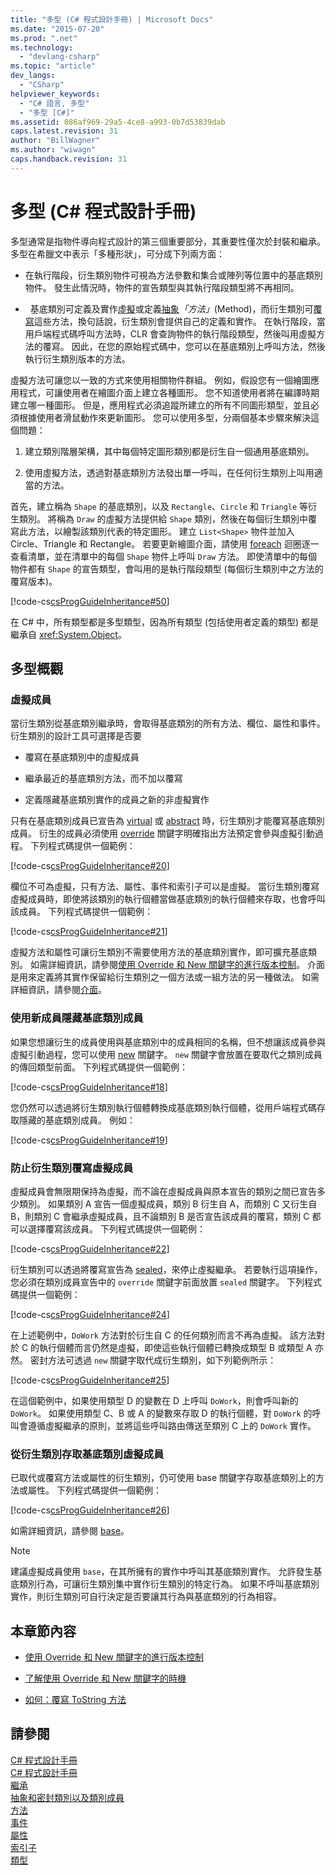 ```yaml
---
title: "多型 (C# 程式設計手冊) | Microsoft Docs"
ms.date: "2015-07-20"
ms.prod: ".net"
ms.technology: 
  - "devlang-csharp"
ms.topic: "article"
dev_langs: 
  - "CSharp"
helpviewer_keywords: 
  - "C# 語言, 多型"
  - "多型 [C#]"
ms.assetid: 086af969-29a5-4ce8-a993-0b7d53839dab
caps.latest.revision: 31
author: "BillWagner"
ms.author: "wiwagn"
caps.handback.revision: 31
---
```

# 多型 (C# 程式設計手冊)
多型通常是指物件導向程式設計的第三個重要部分，其重要性僅次於封裝和繼承。  多型在希臘文中表示「多種形狀」，可分成下列兩方面：  
  
-   在執行階段，衍生類別物件可視為方法參數和集合或陣列等位置中的基底類別物件。  發生此情況時，物件的宣告類型與其執行階段類型將不再相同。  
  
-   基底類別可定義及實作[虛擬](../../../csharp/language-reference/keywords/virtual.md)或定義[抽象](../../../csharp/language-reference/keywords/abstract.md)*「方法」*\(Method\)，而衍生類別可[覆寫](../../../csharp/language-reference/keywords/override.md)這些方法，換句話說，衍生類別會提供自己的定義和實作。  在執行階段，當用戶端程式碼呼叫方法時，CLR 會查詢物件的執行階段類型，然後叫用虛擬方法的覆寫。  因此，在您的原始程式碼中，您可以在基底類別上呼叫方法，然後執行衍生類別版本的方法。  
  
 虛擬方法可讓您以一致的方式來使用相關物件群組。  例如，假設您有一個繪圖應用程式，可讓使用者在繪圖介面上建立各種圖形。  您不知道使用者將在編譯時期建立哪一種圖形。  但是，應用程式必須追蹤所建立的所有不同圖形類型，並且必須根據使用者滑鼠動作來更新圖形。  您可以使用多型，分兩個基本步驟來解決這個問題：  
  
1.  建立類別階層架構，其中每個特定圖形類別都是衍生自一個通用基底類別。  
  
2.  使用虛擬方法，透過對基底類別方法發出單一呼叫，在任何衍生類別上叫用適當的方法。  
  
 首先，建立稱為 `Shape` 的基底類別，以及 `Rectangle`、`Circle` 和 `Triangle` 等衍生類別。  將稱為 `Draw` 的虛擬方法提供給 `Shape` 類別，然後在每個衍生類別中覆寫此方法，以繪製該類別代表的特定圖形。  建立 `List<Shape>` 物件並加入 Circle、Triangle 和 Rectangle。  若要更新繪圖介面，請使用 [foreach](../../../csharp/language-reference/keywords/foreach-in.md) 迴圈逐一查看清單，並在清單中的每個 `Shape` 物件上呼叫 `Draw` 方法。  即使清單中的每個物件都有 `Shape` 的宣告類型，會叫用的是執行階段類型 \(每個衍生類別中之方法的覆寫版本\)。  
  
 [!code-cs[csProgGuideInheritance#50](../../../csharp/programming-guide/classes-and-structs/codesnippet/CSharp/polymorphism_1.cs)]  
  
 在 C\# 中，所有類型都是多型類型，因為所有類型 \(包括使用者定義的類型\) 都是繼承自 <xref:System.Object>。  
  
## 多型概觀  
  
### 虛擬成員  
 當衍生類別從基底類別繼承時，會取得基底類別的所有方法、欄位、屬性和事件。  衍生類別的設計工具可選擇是否要  
  
-   覆寫在基底類別中的虛擬成員  
  
-   繼承最近的基底類別方法，而不加以覆寫  
  
-   定義隱藏基底類別實作的成員之新的非虛擬實作  
  
 只有在基底類別成員已宣告為 [virtual](../../../csharp/language-reference/keywords/virtual.md) 或 [abstract](../../../csharp/language-reference/keywords/abstract.md) 時，衍生類別才能覆寫基底類別成員。  衍生的成員必須使用 [override](../../../csharp/language-reference/keywords/override.md) 關鍵字明確指出方法預定會參與虛擬引動過程。  下列程式碼提供一個範例：  
  
 [!code-cs[csProgGuideInheritance#20](../../../csharp/programming-guide/classes-and-structs/codesnippet/CSharp/polymorphism_2.cs)]  
  
 欄位不可為虛擬，只有方法、屬性、事件和索引子可以是虛擬。  當衍生類別覆寫虛擬成員時，即使將該類別的執行個體當做基底類別的執行個體來存取，也會呼叫該成員。  下列程式碼提供一個範例：  
  
 [!code-cs[csProgGuideInheritance#21](../../../csharp/programming-guide/classes-and-structs/codesnippet/CSharp/polymorphism_3.cs)]  
  
 虛擬方法和屬性可讓衍生類別不需要使用方法的基底類別實作，即可擴充基底類別。  如需詳細資訊，請參閱[使用 Override 和 New 關鍵字的進行版本控制](../../../csharp/programming-guide/classes-and-structs/versioning-with-the-override-and-new-keywords.md)。  介面是用來定義將其實作保留給衍生類別之一個方法或一組方法的另一種做法。  如需詳細資訊，請參閱[介面](../../../csharp/programming-guide/interfaces/index.md)。  
  
### 使用新成員隱藏基底類別成員  
 如果您想讓衍生的成員使用與基底類別中的成員相同的名稱，但不想讓該成員參與虛擬引動過程，您可以使用 [new](../../../csharp/language-reference/keywords/new.md) 關鍵字。  `new` 關鍵字會放置在要取代之類別成員的傳回類型前面。  下列程式碼提供一個範例：  
  
 [!code-cs[csProgGuideInheritance#18](../../../csharp/programming-guide/classes-and-structs/codesnippet/CSharp/polymorphism_4.cs)]  
  
 您仍然可以透過將衍生類別執行個體轉換成基底類別執行個體，從用戶端程式碼存取隱藏的基底類別成員。  例如：  
  
 [!code-cs[csProgGuideInheritance#19](../../../csharp/programming-guide/classes-and-structs/codesnippet/CSharp/polymorphism_5.cs)]  
  
### 防止衍生類別覆寫虛擬成員  
 虛擬成員會無限期保持為虛擬，而不論在虛擬成員與原本宣告的類別之間已宣告多少類別。  如果類別 A 宣告一個虛擬成員，類別 B 衍生自 A，而類別 C 又衍生自 B，則類別 C 會繼承虛擬成員，且不論類別 B 是否宣告該成員的覆寫，類別 C 都可以選擇覆寫該成員。  下列程式碼提供一個範例：  
  
 [!code-cs[csProgGuideInheritance#22](../../../csharp/programming-guide/classes-and-structs/codesnippet/CSharp/polymorphism_6.cs)]  
  
 衍生類別可以透過將覆寫宣告為 [sealed](../../../csharp/language-reference/keywords/sealed.md)，來停止虛擬繼承。  若要執行這項操作，您必須在類別成員宣告中的 `override` 關鍵字前面放置 `sealed` 關鍵字。  下列程式碼提供一個範例：  
  
 [!code-cs[csProgGuideInheritance#24](../../../csharp/programming-guide/classes-and-structs/codesnippet/CSharp/polymorphism_7.cs)]  
  
 在上述範例中，`DoWork` 方法對於衍生自 C 的任何類別而言不再為虛擬。  該方法對於 C 的執行個體而言仍然是虛擬，即使這些執行個體已轉換成類型 B 或類型 A 亦然。  密封方法可透過 `new` 關鍵字取代成衍生類別，如下列範例所示：  
  
 [!code-cs[csProgGuideInheritance#25](../../../csharp/programming-guide/classes-and-structs/codesnippet/CSharp/polymorphism_8.cs)]  
  
 在這個範例中，如果使用類型 D 的變數在 D 上呼叫 `DoWork`，則會呼叫新的 `DoWork`。  如果使用類型 C、B 或 A 的變數來存取 D 的執行個體，對 `DoWork` 的呼叫會遵循虛擬繼承的原則，並將這些呼叫路由傳送至類別 C 上的 `DoWork` 實作。  
  
### 從衍生類別存取基底類別虛擬成員  
 已取代或覆寫方法或屬性的衍生類別，仍可使用 base 關鍵字存取基底類別上的方法或屬性。  下列程式碼提供一個範例：  
  
 [!code-cs[csProgGuideInheritance#26](../../../csharp/programming-guide/classes-and-structs/codesnippet/CSharp/polymorphism_9.cs)]  
  
 如需詳細資訊，請參閱 [base](../../../csharp/language-reference/keywords/base.md)。  
  
> [!NOTE]
>  建議虛擬成員使用 `base`，在其所擁有的實作中呼叫其基底類別實作。  允許發生基底類別行為，可讓衍生類別集中實作衍生類別的特定行為。  如果不呼叫基底類別實作，則衍生類別可自行決定是否要讓其行為與基底類別的行為相容。  
  
## 本章節內容  
  
-   [使用 Override 和 New 關鍵字的進行版本控制](../../../csharp/programming-guide/classes-and-structs/versioning-with-the-override-and-new-keywords.md)  
  
-   [了解使用 Override 和 New 關鍵字的時機](../../../csharp/programming-guide/classes-and-structs/knowing-when-to-use-override-and-new-keywords.md)  
  
-   [如何：覆寫 ToString 方法](../../../csharp/programming-guide/classes-and-structs/how-to-override-the-tostring-method.md)  
  
## 請參閱  
 [C\# 程式設計手冊](../../../csharp/programming-guide/index.md)   
 [C\# 程式設計手冊](../../../csharp/programming-guide/index.md)   
 [繼承](../../../csharp/programming-guide/classes-and-structs/inheritance.md)   
 [抽象和密封類別以及類別成員](../../../csharp/programming-guide/classes-and-structs/abstract-and-sealed-classes-and-class-members.md)   
 [方法](../../../csharp/programming-guide/classes-and-structs/methods.md)   
 [事件](../../../csharp/programming-guide/events/index.md)   
 [屬性](../../../csharp/programming-guide/classes-and-structs/properties.md)   
 [索引子](../../../csharp/programming-guide/indexers/index.md)   
 [類型](../../../csharp/programming-guide/types/index.md)
